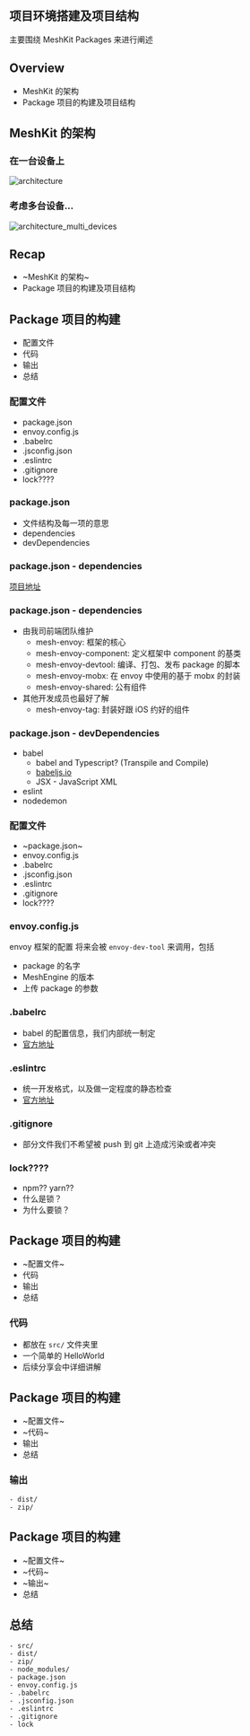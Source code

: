 ## 项目环境搭建及项目结构

主要围绕 MeshKit Packages 来进行阐述


## Overview
- MeshKit 的架构
- Package 项目的构建及项目结构


## MeshKit 的架构


### 在一台设备上


![architecture](../imgs/architecture.png)


### 考虑多台设备...


![architecture_multi_devices](../imgs/architecture_multi_devices.png)



## Recap
- ~MeshKit 的架构~
- Package 项目的构建及项目结构



## Package 项目的构建
- 配置文件
- 代码
- 输出
- 总结



### 配置文件
- package.json
- envoy.config.js
- .babelrc
- .jsconfig.json
- .eslintrc
- .gitignore
- lock????



### package.json
- 文件结构及每一项的意思 <!-- .element: class="fragment" data-fragment-index="1" -->
- dependencies <!-- .element: class="fragment" data-fragment-index="2" -->
- devDependencies <!-- .element: class="fragment" data-fragment-index="3" -->


### package.json - dependencies
[项目地址](http://dev.kiwiinc.net/kiwi-team/envoy)


### package.json - dependencies
- 由我司前端团队维护
    - mesh-envoy: 框架的核心 <!-- .element: class="fragment" data-fragment-index="1" -->
    - mesh-envoy-component: 定义框架中 component 的基类 <!-- .element: class="fragment" data-fragment-index="2" -->
    - mesh-envoy-devtool: 编译、打包、发布 package 的脚本 <!-- .element: class="fragment" data-fragment-index="3" -->
    - mesh-envoy-mobx: 在 envoy 中使用的基于 mobx 的封装 <!-- .element: class="fragment" data-fragment-index="4" -->
    - mesh-envoy-shared: 公有组件 <!-- .element: class="fragment" data-fragment-index="5" -->
- 其他开发成员也最好了解 <!-- .element: class="fragment" data-fragment-index="6" -->
    - mesh-envoy-tag: 封装好跟 iOS 约好的组件 <!-- .element: class="fragment" data-fragment-index="7" -->


### package.json - devDependencies
- babel
    - babel and Typescript? (Transpile and Compile)
    - [babeljs.io](https://babeljs.io/repl)
    - JSX - JavaScript XML
- eslint
- nodedemon


### 配置文件
- ~package.json~
- envoy.config.js
- .babelrc
- .jsconfig.json
- .eslintrc
- .gitignore
- lock????


### envoy.config.js
envoy 框架的配置
将来会被 `envoy-dev-tool` 来调用，包括
- package 的名字
- MeshEngine 的版本
- 上传 package 的参数


### .babelrc
- babel 的配置信息，我们内部统一制定
- [官方地址](http://babeljs.io)


### .eslintrc
- 统一开发格式，以及做一定程度的静态检查
- [官方地址](https://eslint.org)


### .gitignore
- 部分文件我们不希望被 push 到 git 上造成污染或者冲突


### lock????
- npm?? yarn??
- 什么是锁？
- 为什么要锁？



## Package 项目的构建
- ~配置文件~
- 代码
- 输出
- 总结


### 代码
- 都放在 `src/` 文件夹里
- 一个简单的 HelloWorld
- 后续分享会中详细讲解



## Package 项目的构建
- ~配置文件~
- ~代码~
- 输出
- 总结


### 输出

```
- dist/
- zip/
```



## Package 项目的构建
- ~配置文件~
- ~代码~
- ~输出~
- 总结


## 总结

```
- src/
- dist/
- zip/
- node_modules/
- package.json
- envoy.config.js
- .babelrc
- .jsconfig.json
- .eslintrc
- .gitignore
- lock
```

